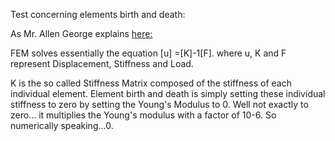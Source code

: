 Test concerning elements birth and death\:

As Mr. Allen George explains [here:](https://www.researchgate.net/post/Can_anyone_explain_me_how_to_do_element_birth_and_death_techniques_in_ansys_apdl_since_i_need_to_simulate_Welding)

FEM solves essentially the equation [u] =[K]-1[F]. where u, K and F represent 
Displacement, Stiffness and Load.

K is the so called Stiffness Matrix composed of the stiffness of each individual element. Element birth and death is simply setting these individual stiffness to zero by setting the Young's Modulus to 0. Well not exactly to zero... it multiplies the Young's modulus with a factor of 10-6. So numerically speaking...0.

